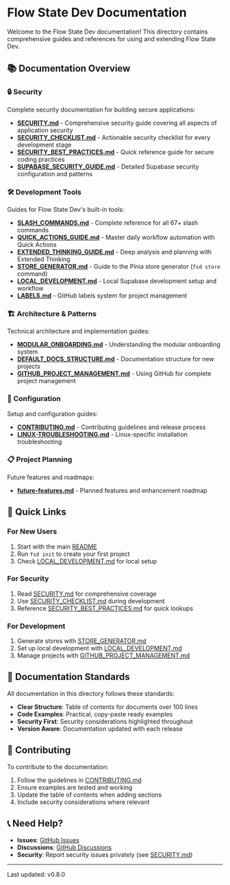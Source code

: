# Flow State Dev Documentation

Welcome to the Flow State Dev documentation! This directory contains comprehensive guides and references for using and extending Flow State Dev.

## 📚 Documentation Overview

### 🔒 Security

Complete security documentation for building secure applications:

- **[SECURITY.md](./SECURITY.md)** - Comprehensive security guide covering all aspects of application security
- **[SECURITY_CHECKLIST.md](./SECURITY_CHECKLIST.md)** - Actionable security checklist for every development stage
- **[SECURITY_BEST_PRACTICES.md](./SECURITY_BEST_PRACTICES.md)** - Quick reference guide for secure coding practices
- **[SUPABASE_SECURITY_GUIDE.md](./SUPABASE_SECURITY_GUIDE.md)** - Detailed Supabase security configuration and patterns

### 🛠️ Development Tools

Guides for Flow State Dev's built-in tools:

- **[SLASH_COMMANDS.md](./SLASH_COMMANDS.md)** - Complete reference for all 67+ slash commands
- **[QUICK_ACTIONS_GUIDE.md](./QUICK_ACTIONS_GUIDE.md)** - Master daily workflow automation with Quick Actions
- **[EXTENDED_THINKING_GUIDE.md](./EXTENDED_THINKING_GUIDE.md)** - Deep analysis and planning with Extended Thinking
- **[STORE_GENERATOR.md](./STORE_GENERATOR.md)** - Guide to the Pinia store generator (`fsd store` command)
- **[LOCAL_DEVELOPMENT.md](./LOCAL_DEVELOPMENT.md)** - Local Supabase development setup and workflow
- **[LABELS.md](./LABELS.md)** - GitHub labels system for project management

### 🏗️ Architecture & Patterns

Technical architecture and implementation guides:

- **[MODULAR_ONBOARDING.md](./MODULAR_ONBOARDING.md)** - Understanding the modular onboarding system
- **[DEFAULT_DOCS_STRUCTURE.md](./DEFAULT_DOCS_STRUCTURE.md)** - Documentation structure for new projects
- **[GITHUB_PROJECT_MANAGEMENT.md](./GITHUB_PROJECT_MANAGEMENT.md)** - Using GitHub for complete project management

### 🔧 Configuration

Setup and configuration guides:

- **[CONTRIBUTING.md](./CONTRIBUTING.md)** - Contributing guidelines and release process
- **[LINUX-TROUBLESHOOTING.md](./LINUX-TROUBLESHOOTING.md)** - Linux-specific installation troubleshooting

### 📋 Project Planning

Future features and roadmaps:

- **[future-features.md](./future-features.md)** - Planned features and enhancement roadmap

## 🚀 Quick Links

### For New Users
1. Start with the main [README](../README.md)
2. Run `fsd init` to create your first project
3. Check [LOCAL_DEVELOPMENT.md](./LOCAL_DEVELOPMENT.md) for local setup

### For Security
1. Read [SECURITY.md](./SECURITY.md) for comprehensive coverage
2. Use [SECURITY_CHECKLIST.md](./SECURITY_CHECKLIST.md) during development
3. Reference [SECURITY_BEST_PRACTICES.md](./SECURITY_BEST_PRACTICES.md) for quick lookups

### For Development
1. Generate stores with [STORE_GENERATOR.md](./STORE_GENERATOR.md)
2. Set up local development with [LOCAL_DEVELOPMENT.md](./LOCAL_DEVELOPMENT.md)
3. Manage projects with [GITHUB_PROJECT_MANAGEMENT.md](./GITHUB_PROJECT_MANAGEMENT.md)

## 📖 Documentation Standards

All documentation in this directory follows these standards:

- **Clear Structure**: Table of contents for documents over 100 lines
- **Code Examples**: Practical, copy-paste ready examples
- **Security First**: Security considerations highlighted throughout
- **Version Aware**: Documentation updated with each release

## 🤝 Contributing

To contribute to the documentation:

1. Follow the guidelines in [CONTRIBUTING.md](./CONTRIBUTING.md)
2. Ensure examples are tested and working
3. Update the table of contents when adding sections
4. Include security considerations where relevant

## 📞 Need Help?

- **Issues**: [GitHub Issues](https://github.com/jezweb/flow-state-dev/issues)
- **Discussions**: [GitHub Discussions](https://github.com/jezweb/flow-state-dev/discussions)
- **Security**: Report security issues privately (see [SECURITY.md](./SECURITY.md))

---

Last updated: v0.8.0